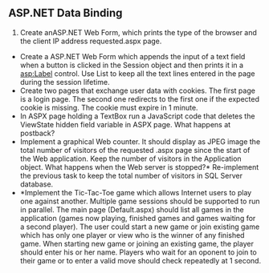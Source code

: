 ﻿## ASP.NET Data Binding

1. Create anASP.NET Web Form, which prints the type of the browser and the client IP address requested.aspx page.
* Create a ASP.NET Web Form which appends the input of a text field when a button is clicked in the Session object and then prints it in a <asp:Label> control. Use List<string> to keep all the text lines 
entered in the page during the session lifetime.
* Create two pages that exchange user data with
cookies. The first page is a login page. The second
one redirects to the first one if the expected cookie
is missing. The cookie must expire in 1 minute.
* In ASPX page holding a TextBox run a JavaScript
code that deletes the ViewState hidden field
variable in ASPX page. What happens at postback?
* Implement a graphical Web counter. It should
display as JPEG image the total number of visitors of
the requested .aspx page since the start of the Web
application. Keep the number of visitors in the
Application object. What happens when the Web
server is stopped?* Re-implement the previous task to keep the total
number of visitors in SQL Server database.* *Implement the Tic-Tac-Toe game which allows
Internet users to play one against another. Multiple
game sessions should be supported to run in
parallel. The main page (Default.aspx) should list
all games in the application (games now playing,
finished games and games waiting for a second
player). The user could start a new game or join
existing game which has only one player or view
who is the winner of any finished game. When
starting new game or joining an existing game, the
player should enter his or her name. Players who
wait for an oponent to join to their game or to enter
a valid move should check repeatedly at 1 second.
